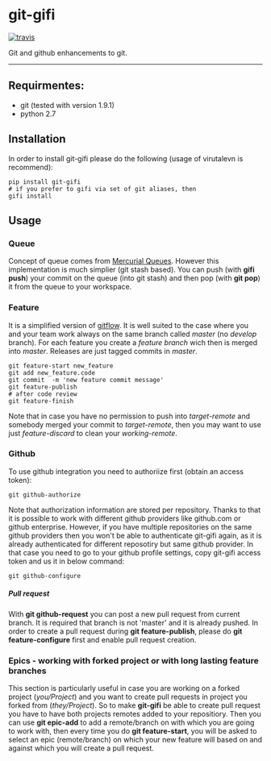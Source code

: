 # git-gifi

[![travis](https://api.travis-ci.org/kokosing/git-gifi.svg)](https://travis-ci.org/kokosing/git-gifi/)

Git and github enhancements to git.

***
## Requirmentes:

-  git (tested with version 1.9.1)
-  python 2.7

## Installation

In order to install git-gifi please do the following (usage of virutalevn is recommend):

	pip install git-gifi
	# if you prefer to gifi via set of git aliases, then
	gifi install

## Usage
### Queue
Concept of queue comes from [Mercurial Queues](http://hgbook.red-bean.com/read/managing-change-with-mercurial-queues.html). However this implementation is much simplier (git stash based). You can push (with **gifi push**) your commit on the queue (into git stash) and then pop (with **git pop**) it from the queue to your workspace.

### Feature
It is a simplified version of [gitflow](https://www.atlassian.com/git/tutorials/comparing-workflows/gitflow-workflow). It is well suited to the case where you and your team work always on the same branch called *master* (no *develop* branch). For each feature you create a *feature branch* wich then is merged into *master*. Releases are just tagged commits in *master*.

	git feature-start new_feature
	git add new_feature.code
	git commit  -m 'new feature commit message'
	git feature-publish
	# after code review
	git feature-finish

Note that in case you have no permission to push into *target-remote* and somebody merged your commit to *target-remote*, then you may want to use just *feature-discard* to clean your *working-remote*.

### Github
To use github integration you need to authoriize first (obtain an access token):

	git github-authorize
	
Note that authorization information are stored per repository. Thanks to that it is possible to work with different github providers like github.com or github enterprise. However, if you have multiple repositories on the same github providers then you won't be able to authenticate git-gifi again, as it is already authenticated for different reposotiry but same github provider. In that case you need to go to your github profile settings, copy git-gifi access token and us it in below command:

	git github-configure
	
##### Pull request
With **git github-request** you can post a new pull request from current branch. It is required that branch is not 'master' and it is already pushed.
In order to create a pull request during **git feature-publish**, please do **git feature-configure** first and enable pull request creation.

### Epics - working with forked project or with long lasting feature branches
This section is particularly useful in case you are working on a forked project (*you/Project*) and you want to create pull requests in project you forked from (*they/Project*). 
So to make **git-gifi** be able to create pull request you have to have both projects remotes added to your repositiory. Then you can use **git epic-add** to add a remote/branch on with which you are going to work with, then every time you do **git feature-start**, you will be asked to select an epic (remote/branch) on which your new feature will based on and against which you will create a pull request.
